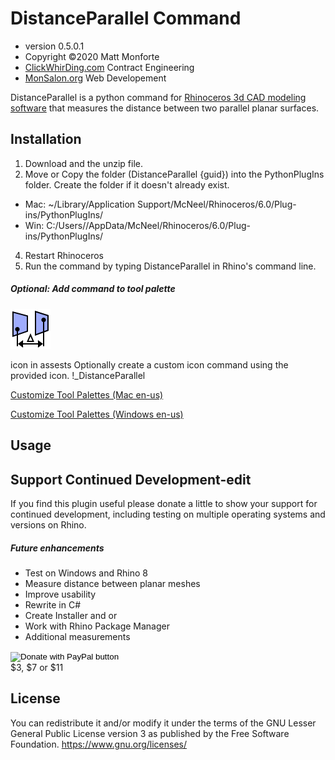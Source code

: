 # DistanceParallel Command
* version 0.5.0.1
* Copyright &copy;2020 Matt Monforte
* [ClickWhirDing.com](https://ClickWhirDing.com) Contract Engineering
* [MonSalon.org](https://monsalon.org) Web Developement

DistanceParallel is a python command for [Rhinoceros 3d CAD modeling software](https://www.rhino3d.com) that measures the distance between two parallel planar surfaces.

## Installation

1. Download and the unzip file.
2. Move or Copy the folder (DistanceParallel {guid}) into the PythonPlugIns folder. Create the folder if it doesn't already exist.
  * Mac: ~/Library/Application Support/McNeel/Rhinoceros/6.0/Plug-ins/PythonPlugIns/
  * Win: C:/Users/<username>/AppData/McNeel/Rhinoceros/6.0/Plug-ins/PythonPlugIns/
4. Restart Rhinoceros
5. Run the command by typing DistanceParallel in Rhino's command line.

##### Optional: Add command to tool palette
![](/assets/icons/Distance_Parallel_Icon.png?raw=true)


icon in assests
Optionally create a custom icon command using the provided icon.
!_DistanceParallel

[Customize Tool Palettes (Mac en-us)](https://docs.mcneel.com/rhino/6mac/help/en-us/index.htm#macpreferencesandsettings/commands.htm)

[Customize Tool Palettes (Windows en-us)](https://docs.mcneel.com/rhino/7/help/en-us/index.htm#toolbarsandmenus/customize_toolbars.htm)


## Usage


## Support Continued Development-edit
If you find this plugin useful please donate a little to show your support for continued development, including testing on multiple operating systems and versions on Rhino.

##### Future enhancements
* Test on Windows and Rhino 8
* Measure distance between planar meshes
* Improve usability
* Rewrite in C#
* Create Installer and or
* Work with Rhino Package Manager
* Additional measurements

<form action="https://www.paypal.com/donate" method="post" target="_top">
<input type="hidden" name="hosted_button_id" value="ME5KQ5YZJ9VM2" />
<input type="image" src="https://www.paypalobjects.com/en_US/i/btn/btn_donate_SM.gif" border="0" name="submit" title="PayPal - The safer, easier way to pay online!" alt="Donate with PayPal button" />
<img alt="" border="0" src="https://www.paypal.com/en_US/i/scr/pixel.gif" width="1" height="1" />
</form>
$3, $7 or $11

## License

You can redistribute it and/or modify it under the terms of the GNU Lesser General Public License version 3 as published by the Free Software Foundation. https://www.gnu.org/licenses/
